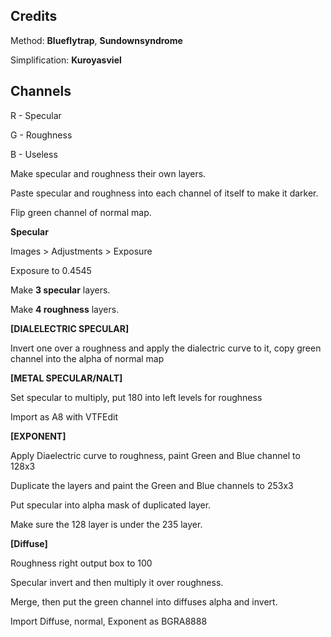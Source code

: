 ## Credits

Method: **Blueflytrap**, **Sundownsyndrome**

Simplification: **Kuroyasviel**

## Channels

R - Specular

G - Roughness

B - Useless

Make specular and roughness their own layers.

Paste specular and roughness into each channel of itself to make it darker.

Flip green channel of normal map.

**Specular**

Images &gt; Adjustments &gt; Exposure

Exposure to 0.4545

Make **3 specular** layers.

Make **4 roughness** layers.

**\[DIALELECTRIC SPECULAR\]**

Invert one over a roughness and apply the dialectric curve to it, copy green channel into the alpha of normal map

**\[METAL SPECULAR/NALT\]**

Set specular to multiply, put 180 into left levels for roughness

Import as A8 with VTFEdit

**\[EXPONENT\]**

Apply Diaelectric curve to roughness, paint Green and Blue channel to 128x3

Duplicate the layers and paint the Green and Blue channels to 253x3

Put specular into alpha mask of duplicated layer.

Make sure the 128 layer is under the 235 layer.

**\[Diffuse\]**

Roughness right output box to 100

Specular invert and then multiply it over roughness.

Merge, then put the green channel into diffuses alpha and invert.

Import Diffuse, normal, Exponent as BGRA8888

